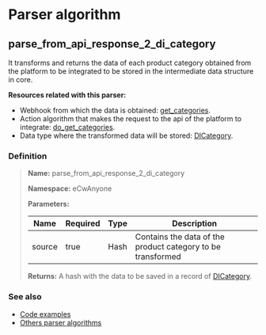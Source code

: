 # Parser algorithm
 
## parse_from_api_response_2_di_category

It transforms and returns the data of each product category obtained from the platform to be integrated to be stored in 
the intermediate data structure in core.

**Resources related with this parser:**

* Webhook from which the data is obtained: [get_categories](../webhooks/overview.md?id=get_categories).
* Action algorithm that makes the request to the api of the platform to integrate:
  [do_get_categories](../action-algorithms/do_get_categories.md).
* Data type where the transformed data will be stored: [DICategory](../data-types/DICategory.md).
    
### Definition

> **Name:** parse_from_api_response_2_di_category
> 
> **Namespace:** eCwAnyone
>
> **Parameters:**
> 
> | Name | Required | Type | Description |
> | ---- | -------- | ---- | ----------- |
> | source | true | Hash | Contains the data of the product category to be transformed |
>
> **Returns:** A hash with the data to be saved in a record of [DICategory](../data-types/DICategory.md).

### See also
* [Code examples](https://cenit.io/algorithm?f[name][40703][o]=is&f[name][40703][v]=parse_from_api_response_2_di_category&f[namespace][40840][o]=starts_with&f[namespace][40840][v]=eCw)
* [Others parser algorithms](overview?id=parse_from_api_response_2_di_category)